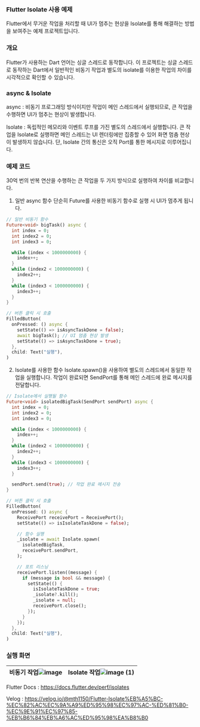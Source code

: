 ### Flutter Isolate 사용 예제

Flutter에서 무거운 작업을 처리할 때 UI가 멈추는 현상을 Isolate를 통해 해결하는 방법을 보여주는 예제 프로젝트입니다.


### 개요

Flutter가 사용하는 Dart 언어는 싱글 스레드로 동작합니다.
이 프로젝트는 싱글 스레드로 동작하는 Dart에서 일반적인 비동기 작업과 별도의 isolate를 이용한 작업의 차이를 시각적으로 확인할 수 있습니다.


### async & Isolate

async : 비동기 프로그래밍 방식이지만 작업이 메인 스레드에서 실행되므로, 큰 작업을 수행하면 UI가 멈추는 현상이 발생합니다.

Isolate : 독립적인 메모리와 이벤트 루프를 가진 별도의 스레드에서 실행합니다. 큰 작업을 Isolate로 실행하면 메인 스레드는 UI 렌더링에만 집중할 수 있어 화면 멈춤 현상이 발생하지 않습니다. 단, Isolate 간의 통신은 오직 Port를 통한 메시지로 이루어집니다.


### 예제 코드
30억 번의 반복 연산을 수행하는 큰 작업을 두 가지 방식으로 실행하여 차이를 비교합니다.

1. 일반 async 함수
단순히 Future를 사용한 비동기 함수로 실행 시 UI가 멈추게 됩니다.

```dart
// 일반 비동기 함수
Future<void> bigTask() async {
  int index = 0;
  int index2 = 0;
  int index3 = 0;

  while (index < 1000000000) {
    index++;
  }
  while (index2 < 1000000000) {
    index2++;
  }
  while (index3 < 1000000000) {
    index3++;
  }
}

// 버튼 클릭 시 호출
FilledButton(
  onPressed: () async {
    setState(() => isAsyncTaskDone = false);
    await bigTask(); // UI 멈춤 현상 발생
    setState(() => isAsyncTaskDone = true);
  },
  child: Text("실행"),
)
```

2. Isolate를 사용한 함수
Isolate.spawn()을 사용하여 별도의 스레드에서 동일한 작업을 실행합니다.
작업이 완료되면 SendPort를 통해 메인 스레드에 완료 메시지를 전달합니다.

```dart
// Isolate에서 실행될 함수
Future<void> isolatedBigTask(SendPort sendPort) async {
  int index = 0;
  int index2 = 0;
  int index3 = 0;

  while (index < 1000000000) {
    index++;
  }
  while (index2 < 1000000000) {
    index2++;
  }
  while (index3 < 1000000000) {
    index3++;
  }

  sendPort.send(true); // 작업 완료 메시지 전송
}

// 버튼 클릭 시 호출
FilledButton(
  onPressed: () async {
    ReceivePort receivePort = ReceivePort();
    setState(() => isIsolateTaskDone = false);

    // 함수 실행
    _isolate = await Isolate.spawn(
      isolatedBigTask,
      receivePort.sendPort,
    );

    // 포트 리스닝
    receivePort.listen((message) {
      if (message is bool && message) {
        setState(() {
          isIsolateTaskDone = true;
          _isolate?.kill();
          _isolate = null;
          receivePort.close();
        });
      }
    });
  },
  child: Text("실행"),
)
```

### 실행 화면
비동기 작업![image](https://github.com/user-attachments/assets/5d95600e-ffaf-4898-ae57-35d2e75195ed)|Isolate 작업![image (1)](https://github.com/user-attachments/assets/e62c71b2-bf97-43c6-873c-50a4b9a48afd)|
---|---|

Flutter Docs : https://docs.flutter.dev/perf/isolates

Velog : https://velog.io/@mth1150/Flutter-Isolate%EB%A5%BC-%EC%82%AC%EC%9A%A9%ED%95%98%EC%97%AC-%ED%81%B0-%EC%9E%91%EC%97%85-%EB%B6%84%EB%A6%AC%ED%95%98%EA%B8%B0
